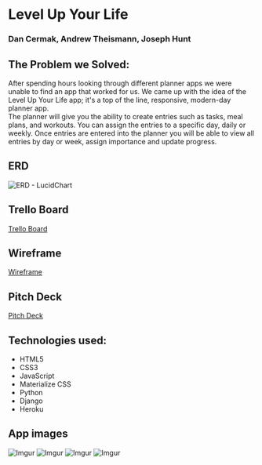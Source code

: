 # Level Up Your Life
### Dan Cermak, Andrew Theismann, Joseph Hunt

The Problem we Solved:
------
After spending hours looking through different planner apps we were unable to find an app that worked for us. We came up with the idea of the Level Up Your Life app; it's a top of the line, responsive, modern-day planner app. 
<br>
The planner will give you the ability to create entries such as tasks, meal plans, and workouts. You can assign the entries to a specific day, daily or weekly. Once entries are entered into the planner you will be able to view all entries by day or week, assign importance and update progress. 

## ERD
![ERD - LucidChart](https://www.lucidchart.com/publicSegments/view/53fa32dc-5983-4d1c-9515-e894bf32c9e2/image.jpeg)

## Trello Board
[Trello Board](https://trello.com/b/bxij6mUm/p3-level-up-your-life)

## Wireframe
[Wireframe](https://docs.google.com/drawings/d/1lz0x3mHJKITkSju0V6-0bmdw9WpmRDj2ktpHfj3ucWo/edit?usp=sharing)

## Pitch Deck
[Pitch Deck](https://prezi.com/view/oYGYcBhg8116jjREbPZE/)

## Technologies used:
- HTML5 
- CSS3 
- JavaScript
- Materialize CSS
- Python
- Django
- Heroku

## App images
![Imgur]()
![Imgur]()
![Imgur]()
![Imgur]()